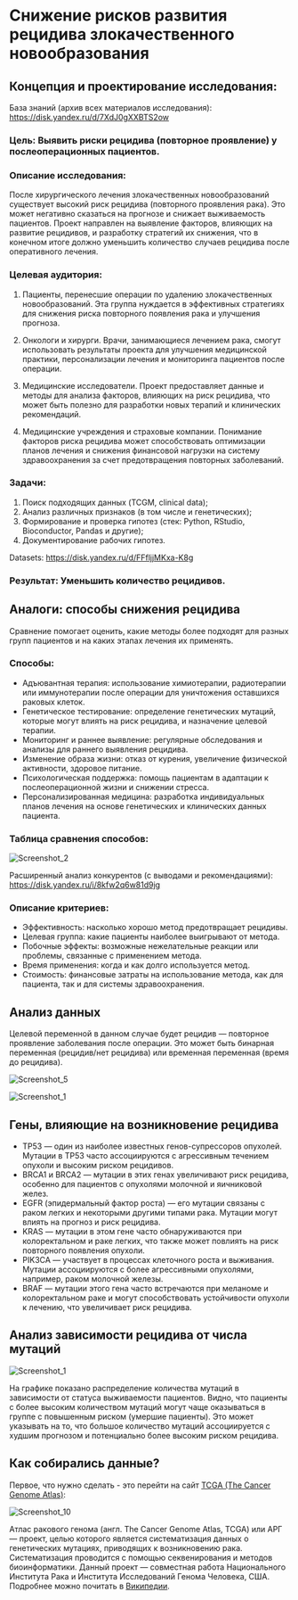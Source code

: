 # Снижение рисков развития рецидива злокачественного новообразования
## Концепция и проектирование исследования:
База знаний (архив всех материалов исследования): https://disk.yandex.ru/d/7XdJ0gXXBTS2ow
### Цель: Выявить риски рецидива (повторное проявление) у послеоперационных пациентов.
### Описание исследования: 
После хирургического лечения злокачественных новообразований существует высокий риск рецидива (повторного проявления рака). Это может негативно сказаться на прогнозе и снижает выживаемость пациентов. Проект направлен на выявление факторов, влияющих на развитие рецидивов, и разработку стратегий их снижения, что в конечном итоге должно уменьшить количество случаев рецидива после оперативного лечения.

### Целевая аудитория:
1) Пациенты, перенесшие операции по удалению злокачественных новообразований. Эта группа нуждается в эффективных стратегиях для снижения риска повторного появления рака и улучшения прогноза.

2) Онкологи и хирурги. Врачи, занимающиеся лечением рака, смогут использовать результаты проекта для улучшения медицинской практики, персонализации лечения и мониторинга пациентов после операции.

3) Медицинские исследователи. Проект предоставляет данные и методы для анализа факторов, влияющих на риск рецидива, что может быть полезно для разработки новых терапий и клинических рекомендаций.

4) Медицинские учреждения и страховые компании. Понимание факторов риска рецидива может способствовать оптимизации планов лечения и снижения финансовой нагрузки на систему здравоохранения за счет предотвращения повторных заболеваний.

### Задачи: 
1) Поиск подходящих данных (TCGM, clinical data);
2) Анализ различных признаков (в том числе и генетических);
3) Формирование и проверка гипотез (стек: Python, RStudio, Bioconductor, Pandas и другие);
4) Документирование рабочих гипотез.

Datasets: https://disk.yandex.ru/d/FFfljjMKxa-K8g  
### Результат: Уменьшить количество рецидивов.

## Аналоги: способы снижения рецидива
Сравнение помогает оценить, какие методы более подходят для разных групп пациентов и на каких этапах лечения их применять.
### Способы:
- Адъювантная терапия: использование химиотерапии, радиотерапии или иммунотерапии после операции для уничтожения оставшихся раковых клеток.
- Генетическое тестирование: определение генетических мутаций, которые могут влиять на риск рецидива, и назначение целевой терапии.
- Мониторинг и раннее выявление: регулярные обследования и анализы для раннего выявления рецидива.
- Изменение образа жизни: отказ от курения, увеличение физической активности, здоровое питание.
- Психологическая поддержка: помощь пациентам в адаптации к послеоперационной жизни и снижении стресса.
- Персонализированная медицина: разработка индивидуальных планов лечения на основе генетических и клинических данных пациента.
  
### Таблица сравнения способов:
![Screenshot_2](https://github.com/user-attachments/assets/658b164f-6508-40d9-8cc3-de3f36262686)

Расширенный анализ конкурентов (с выводами и рекомендациями): https://disk.yandex.ru/i/8kfw2q6w81d9jg

### Описание критериев:
- Эффективность: насколько хорошо метод предотвращает рецидивы.
- Целевая группа: какие пациенты наиболее выигрывают от метода.
- Побочные эффекты: возможные нежелательные реакции или проблемы, связанные с применением метода.
- Время применения: когда и как долго используется метод.
- Стоимость: финансовые затраты на использование метода, как для пациента, так и для системы здравоохранения.

## Анализ данных
Целевой переменной в данном случае будет рецидив — повторное проявление заболевания после операции. Это может быть бинарная переменная (рецидив/нет рецидива) или временная переменная (время до рецидива).

![Screenshot_5](https://github.com/user-attachments/assets/38da2064-9ef9-4cc1-abb1-87b8cef7b2f8)

![Screenshot_1](https://github.com/user-attachments/assets/fc329aed-fc4d-4d95-a09e-b9b43bd327b6)


## Гены, влияющие на возникновение рецидива
- TP53 — один из наиболее известных генов-супрессоров опухолей. Мутации в TP53 часто ассоциируются с агрессивным течением опухоли и высоким риском рецидивов.
- BRCA1 и BRCA2 — мутации в этих генах увеличивают риск рецидива, особенно для пациентов с опухолями молочной и яичниковой желез.
- EGFR (эпидермальный фактор роста) — его мутации связаны с раком легких и некоторыми другими типами рака. Мутации могут влиять на прогноз и риск рецидива.
- KRAS — мутации в этом гене часто обнаруживаются при колоректальном и раке легких, что также может повлиять на риск повторного появления опухоли.
- PIK3CA — участвует в процессах клеточного роста и выживания. Мутации ассоциируются с более агрессивными опухолями, например, раком молочной железы.
- BRAF — мутации этого гена часто встречаются при меланоме и колоректальном раке и могут способствовать устойчивости опухоли к лечению, что увеличивает риск рецидива.

## Анализ зависимости рецидива от числа мутаций

![Screenshot_1](https://github.com/user-attachments/assets/c187898b-69d5-49d5-9775-cb7d78d722d0)

На графике показано распределение количества мутаций в зависимости от статуса выживаемости пациентов. Видно, что пациенты с более высоким количеством мутаций могут чаще оказываться в группе с повышенным риском (умершие пациенты). Это может указывать на то, что большое количество мутаций ассоциируется с худшим прогнозом и потенциально более высоким риском рецидива.

## Как собирались данные?
Первое, что нужно сделать - это перейти на сайт [TCGA (The Cancer Genome Atlas)](https://www.cancer.gov/ccg/research/genome-sequencing/tcga):

![Screenshot_10](https://github.com/user-attachments/assets/3930a2c7-dee0-41ec-bdb3-71e0185e2808)

Атлас ракового генома (англ. The Cancer Genome Atlas, TCGA) или АРГ — проект, целью которого является систематизация данных о генетических мутациях, приводящих к возникновению рака. Систематизация проводится с помощью секвенирования и методов биоинформатики. Данный проект — совместная работа Национального Института Рака и Института Исследований Генома Человека, США. Подробнее можно почитать в [Википедии](https://ru.wikipedia.org/wiki/%D0%90%D1%82%D0%BB%D0%B0%D1%81_%D1%80%D0%B0%D0%BA%D0%BE%D0%B2%D0%BE%D0%B3%D0%BE_%D0%B3%D0%B5%D0%BD%D0%BE%D0%BC%D0%B0).








